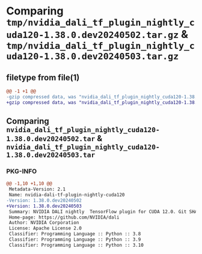 # Comparing `tmp/nvidia_dali_tf_plugin_nightly_cuda120-1.38.0.dev20240502.tar.gz` & `tmp/nvidia_dali_tf_plugin_nightly_cuda120-1.38.0.dev20240503.tar.gz`

## filetype from file(1)

```diff
@@ -1 +1 @@
-gzip compressed data, was "nvidia_dali_tf_plugin_nightly_cuda120-1.38.0.dev20240502.tar", last modified: Mon Apr  5 07:00:00 1993, max compression
+gzip compressed data, was "nvidia_dali_tf_plugin_nightly_cuda120-1.38.0.dev20240503.tar", last modified: Mon Apr  5 07:00:00 1993, max compression
```

## Comparing `nvidia_dali_tf_plugin_nightly_cuda120-1.38.0.dev20240502.tar` & `nvidia_dali_tf_plugin_nightly_cuda120-1.38.0.dev20240503.tar`

### PKG-INFO

```diff
@@ -1,10 +1,10 @@
 Metadata-Version: 2.1
 Name: nvidia-dali-tf-plugin-nightly-cuda120
-Version: 1.38.0.dev20240502
+Version: 1.38.0.dev20240503
 Summary: NVIDIA DALI nightly  TensorFlow plugin for CUDA 12.0. Git SHA: 80b67f93fcbd57985b35db94e9788602334ea37f
 Home-page: https://github.com/NVIDIA/dali
 Author: NVIDIA Corporation
 License: Apache License 2.0
 Classifier: Programming Language :: Python :: 3.8
 Classifier: Programming Language :: Python :: 3.9
 Classifier: Programming Language :: Python :: 3.10
```

